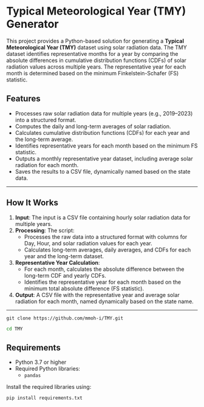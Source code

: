 # Typical Meteorological Year (TMY) Generator

This project provides a Python-based solution for generating a **Typical Meteorological Year (TMY)** dataset using solar radiation data. The TMY dataset identifies representative months for a year by comparing the absolute differences in cumulative distribution functions (CDFs) of solar radiation values across multiple years. The representative year for each month is determined based on the minimum Finkelstein-Schafer (FS) statistic.

## Features
- Processes raw solar radiation data for multiple years (e.g., 2019–2023) into a structured format.
- Computes the daily and long-term averages of solar radiation.
- Calculates cumulative distribution functions (CDFs) for each year and the long-term average.
- Identifies representative years for each month based on the minimum FS statistic.
- Outputs a monthly representative year dataset, including average solar radiation for each month.
- Saves the results to a CSV file, dynamically named based on the state data.

---

## How It Works

1. **Input**: The input is a CSV file containing hourly solar radiation data for multiple years.
2. **Processing**: The script:
   - Processes the raw data into a structured format with columns for Day, Hour, and solar radiation values for each year.
   - Calculates long-term averages, daily averages, and CDFs for each year and the long-term dataset.
3. **Representative Year Calculation**:
   - For each month, calculates the absolute difference between the long-term CDF and yearly CDFs.
   - Identifies the representative year for each month based on the minimum total absolute difference (FS statistic).
4. **Output**: A CSV file with the representative year and average solar radiation for each month, named dynamically based on the state name.

---
```code
git clone https://github.com/mmoh-i/TMY.git
```
```bash
cd TMY
```

## Requirements

- Python 3.7 or higher
- Required Python libraries:
  - `pandas`

Install the required libraries using:
```bash
pip install requirements.txt

